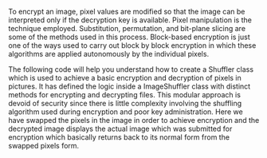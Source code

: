 To encrypt an image, pixel values are modified so that the image can be interpreted only if the decryption key is available. Pixel manipulation is the technique employed. Substitution, permutation, and bit-plane slicing are some of the methods used in this process. Block-based encryption is just one of the ways used to carry out block by block encryption in which these algorithms are applied autonomously by the individual pixels.

The following code will help you understand how to create a Shuffler class which is used to achieve a basic encryption and decryption of pixels in pictures. It has defined the logic inside a ImageShuffler class with distinct methods for encrypting and decrypting files. This modular approach is devoid of security since there is little complexity involving the shuffling algorithm used during encryption and poor key administration. Here we have swapped the pixels in the image in order to achieve encryption and the decrypted image displays the actual image which was submitted for encryption which basically returns back to its normal form from the swapped pixels form.
